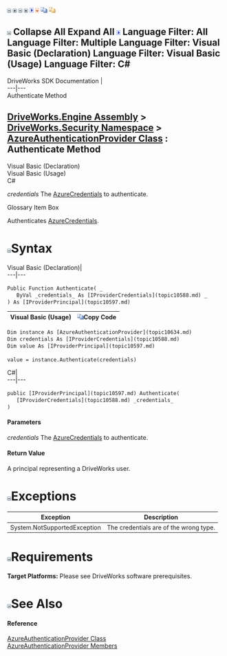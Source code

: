 ![](dotnetimages/collapse.gif) ![](dotnetimages/expand.gif) ![](dotnetimages/collapse.gif) ![](dotnetimages/expand.gif) ![](dotnetimages/drpdown.gif) ![](dotnetimages/drpdown_orange.gif) ![](dotnetimages/copycode.gif) ![](dotnetimages/copycodeHighlight.gif)

![](dotnetimages/collapse.gif) Collapse All Expand All ![](dotnetimages/drpdown.gif) Language Filter: All  Language Filter: Multiple  Language Filter: Visual Basic (Declaration) Language Filter: Visual Basic (Usage) Language Filter: C#  
---  
DriveWorks SDK Documentation  |   
---|---  
Authenticate Method   
  
[DriveWorks.Engine Assembly](topic2156.md) > [DriveWorks.Security Namespace](topic10574.md) > [AzureAuthenticationProvider Class](topic10634.md) : Authenticate Method  
---  
  
Visual Basic (Declaration)    
Visual Basic (Usage)    
C# 

_credentials_
    The [AzureCredentials](topic10646.md) to authenticate.

Glossary Item Box

Authenticates [AzureCredentials](topic10646.md). 

# ![](dotnetimages/collapse.gif)Syntax

Visual Basic (Declaration)|   
---|---  
      
    
    Public Function Authenticate( _
       ByVal _credentials_ As [IProviderCredentials](topic10588.md) _
    ) As [IProviderPrincipal](topic10597.md)  
  
Visual Basic (Usage)| ![](dotnetimages/copycode.gif)Copy Code  
---|---  
      
    
    Dim instance As [AzureAuthenticationProvider](topic10634.md)
    Dim credentials As [IProviderCredentials](topic10588.md)
    Dim value As [IProviderPrincipal](topic10597.md)
     
    value = instance.Authenticate(credentials)  
  
C#|   
---|---  
      
    
    public [IProviderPrincipal](topic10597.md) Authenticate( 
       [IProviderCredentials](topic10588.md) _credentials_
    )  
  
#### Parameters

 _credentials_
    The [AzureCredentials](topic10646.md) to authenticate.

#### Return Value

A principal representing a DriveWorks user.

# ![](dotnetimages/collapse.gif)Exceptions

Exception| Description  
---|---  
System.NotSupportedException| The credentials are of the wrong type.  
  
# ![](dotnetimages/collapse.gif)Requirements

**Target Platforms:** Please see DriveWorks software prerequisites.

# ![](dotnetimages/collapse.gif)See Also

#### Reference

[AzureAuthenticationProvider Class](topic10634.md)   
[AzureAuthenticationProvider Members](topic10635.md)


